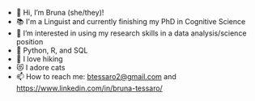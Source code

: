- :rainbow: Hi, I’m Bruna (she/they)!
- :books: I'm a Linguist and currently finishing my PhD in Cognitive Science
- 👀 I’m interested in using my research skills in a data analysis/science position
- 🌱 Python, R, and SQL
- :hiking_boot: I love hiking
- :heart_eyes_cat: I adore cats
- 📫 How to reach me: btessaro2@gmail.com and https://www.linkedin.com/in/bruna-tessaro/


<!---
btessaro/btessaro is a ✨ special ✨ repository because its `README.md` (this file) appears on your GitHub profile.
You can click the Preview link to take a look at your changes.
--->
